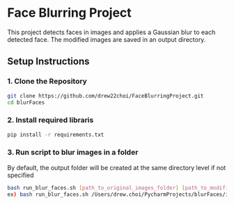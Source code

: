# Face Blurring Project

This project detects faces in images and applies a Gaussian blur to each detected face. The modified images are saved in an output directory.

## Setup Instructions

### 1. Clone the Repository
```bash
git clone https://github.com/drew22choi/FaceBlurringProject.git
cd blurFaces
```
### 2. Install required libraris
```bash
pip install -r requirements.txt
```
### 3. Run script to blur images in a folder
By default, the output folder will be created at the same directory level if not specified
```bash
bash run_blur_faces.sh [path_to_original_images_folder] [path_to_modified_images_folder]
ex) bash run_blur_faces.sh /Users/drew.choi/PycharmProjects/blurFaces/input_images
```
